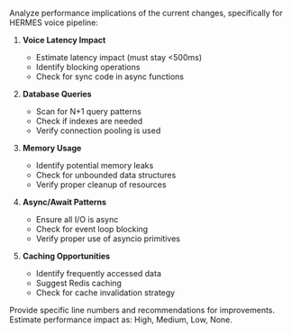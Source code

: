 Analyze performance implications of the current changes, specifically for HERMES voice pipeline:

1. **Voice Latency Impact**
   - Estimate latency impact (must stay <500ms)
   - Identify blocking operations
   - Check for sync code in async functions
   
2. **Database Queries**
   - Scan for N+1 query patterns
   - Check if indexes are needed
   - Verify connection pooling is used
   
3. **Memory Usage**
   - Identify potential memory leaks
   - Check for unbounded data structures
   - Verify proper cleanup of resources
   
4. **Async/Await Patterns**
   - Ensure all I/O is async
   - Check for event loop blocking
   - Verify proper use of asyncio primitives
   
5. **Caching Opportunities**
   - Identify frequently accessed data
   - Suggest Redis caching
   - Check for cache invalidation strategy

Provide specific line numbers and recommendations for improvements.
Estimate performance impact as: High, Medium, Low, None.